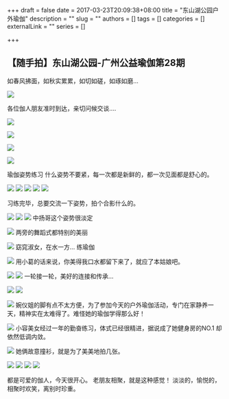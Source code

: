 +++
draft = false
date = 2017-03-23T20:09:38+08:00
title = "东山湖公园户外瑜伽"
description = ""
slug = ""
authors = []
tags = []
categories = []
externalLink = ""
series = []

+++


## **【随手拍】东山湖公园-广州公益瑜伽第28期**

如春风拂面，如秋实累累，如切如磋，如琢如磨...

![](https://raw.githubusercontent.com/lshcool/pic/master/202112150022478.jpg)

各位伽人朋友准时到达，亲切问候交谈....

![](https://raw.githubusercontent.com/lshcool/pic/master/202112150022479.jpg)

![](https://raw.githubusercontent.com/lshcool/pic/master/202112150022481.jpg)

![](https://raw.githubusercontent.com/lshcool/pic/master/202112150022482.jpg)

![](https://raw.githubusercontent.com/lshcool/pic/master/202112150022483.jpg)

瑜伽姿势练习
什么姿势不要紧，每一次都是新鲜的，都一次见面都是舒心的。

![](https://raw.githubusercontent.com/lshcool/pic/master/202112150022484.jpg)
![](https://raw.githubusercontent.com/lshcool/pic/master/202112150022485.jpg)
![](https://raw.githubusercontent.com/lshcool/pic/master/202112150022486.jpg)
![](https://raw.githubusercontent.com/lshcool/pic/master/202112150022487.jpg)
![](https://raw.githubusercontent.com/lshcool/pic/master/202112150022488.jpg)

习练完毕，总要交流一下姿势，拍个合影什么的。

![](https://raw.githubusercontent.com/lshcool/pic/master/202112150022489.jpg)
![](https://raw.githubusercontent.com/lshcool/pic/master/202112150022490.jpg)
![](https://raw.githubusercontent.com/lshcool/pic/master/202112150022492.jpg)
中扬哥这个姿势很淡定

![](https://raw.githubusercontent.com/lshcool/pic/master/202112150022493.jpg)
两旁的舞蹈式都特别的美丽

![](https://raw.githubusercontent.com/lshcool/pic/master/202112150022494.jpg)
窈窕淑女，在水一方... 练瑜伽

![](https://raw.githubusercontent.com/lshcool/pic/master/202112150022495.jpg)
用小葛的话来说，你美得我口水都留下来了，就应了本姑娘吧。

![](https://raw.githubusercontent.com/lshcool/pic/master/202112150022496.jpg)
![](https://raw.githubusercontent.com/lshcool/pic/master/202112150022497.jpg)
一轮接一轮，美好的连接和传承...

![](https://raw.githubusercontent.com/lshcool/pic/master/202112150022498.jpg)
![](https://raw.githubusercontent.com/lshcool/pic/master/202112150022499.jpg)

![](https://raw.githubusercontent.com/lshcool/pic/master/202112150022501.jpg)
婉仪姐的脚有点不太方便，为了参加今天的户外瑜伽活动，专门在家静养一天，精神实在太难得了。难怪她的瑜伽学得那么好！

![](https://raw.githubusercontent.com/lshcool/pic/master/202112150022503.jpg)
小容美女经过一年的勤奋练习，体式已经很精进，据说成了她健身房的NO.1 却依然低调内敛。

![](https://raw.githubusercontent.com/lshcool/pic/master/202112150022504.jpg)
她俩故意撞衫，就是为了美美地拍几张。

![](https://raw.githubusercontent.com/lshcool/pic/master/202112150022505.jpg)
![](https://raw.githubusercontent.com/lshcool/pic/master/202112150022506.jpg)
![](https://raw.githubusercontent.com/lshcool/pic/master/202112150022507.jpg)
![](https://raw.githubusercontent.com/lshcool/pic/master/202112150022508.jpg)

都是可爱的伽人，今天很开心。
老朋友相聚，就是这种感觉！ 
淡淡的，愉悦的，相聚时欢笑，离别时珍重。

